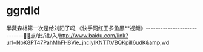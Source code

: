 # ggrdld
半藏森林第一次是给刘阳了吗,《快手网红王多鱼黑**视频》----------------------------🧸🧸点/此/进/入/http://www.baidu.com/link?url=NoK8PT47PahMhFH8Vie_jnciyIKNTTtVBQKpill6udK&amp;wd
